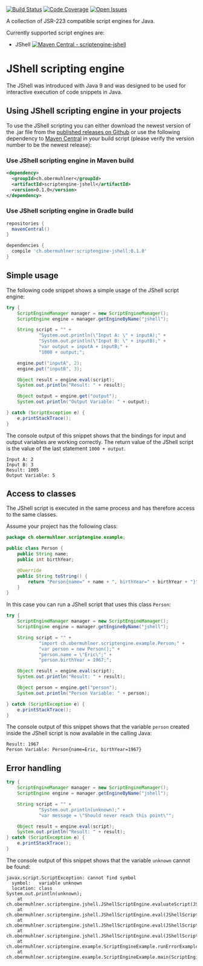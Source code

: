 [![Build Status](https://badgen.net/travis/eobermuhlner/java-scriptengine)](https://travis-ci.org/eobermuhlner/java-scriptengine)
[![Code Coverage](https://badgen.net/codecov/c/github/eobermuhlner/java-scriptengine)](https://codecov.io/gh/eobermuhlner/java-scriptengine)
[![Open Issues](https://badgen.net/github/open-issues/eobermuhlner/java-scriptengine)](https://github.com/eobermuhlner/java-scriptengine/issues)

A collection of JSR-223 compatible script engines for Java.

Currently supported script engines are:
* JShell [![Maven Central - scriptengine-jshell](https://img.shields.io/maven-central/v/ch.obermuhlner/scriptengine-jshell.svg)](https://search.maven.org/artifact/ch.obermuhlner/scriptengine-jshell)


# JShell scripting engine

The JShell was introduced with Java 9 and was designed to be used for interactive execution of code snippets in Java.

## Using JShell scripting engine in your projects 

To use the JShell scripting you can either download the newest version of the .jar file from the
[published releases on Github](https://github.com/eobermuhlner/java-scriptengine/releases/)
or use the following dependency to
[Maven Central](https://search.maven.org/#search%7Cga%7C1%7Cscriptengine-jshell)
in your build script (please verify the version number to be the newest release):

### Use JShell scripting engine in Maven build

```xml
<dependency>
  <groupId>ch.obermuhlner</groupId>
  <artifactId>scriptengine-jshell</artifactId>
  <version>0.1.0</version>
</dependency>
```

### Use JShell scripting engine in Gradle build

```gradle
repositories {
  mavenCentral()
}

dependencies {
  compile 'ch.obermuhlner:scriptengine-jshell:0.1.0'
}
```

## Simple usage

The following code snippet shows a simple usage of the JShell script engine:
```java
try {
    ScriptEngineManager manager = new ScriptEngineManager();
    ScriptEngine engine = manager.getEngineByName("jshell");

    String script = "" +
            "System.out.println(\"Input A: \" + inputA);" +
            "System.out.println(\"Input B: \" + inputB);" +
            "var output = inputA + inputB;" +
            "1000 + output;";

    engine.put("inputA", 2);
    engine.put("inputB", 3);

    Object result = engine.eval(script);
    System.out.println("Result: " + result);

    Object output = engine.get("output");
    System.out.println("Output Variable: " + output);

} catch (ScriptException e) {
    e.printStackTrace();
}
```

The console output of this snippet shows that the bindings for input and output variables are working correctly.
The return value of the JShell script is the value of the last statement `1000 + output`.
```console
Input A: 2
Input B: 3
Result: 1005
Output Variable: 5
```

## Access to classes

The JShell script is executed in the same process 
and has therefore access to the same classes.

Assume your project has the following class:
```java
package ch.obermuhlner.scriptengine.example;

public class Person {
    public String name;
    public int birthYear;

    @Override
    public String toString() {
        return "Person{name=" + name + ", birthYear=" + birthYear + "}";
    }
}
```

In this case you can run a JShell script that uses this class `Person`:
```java
try {
    ScriptEngineManager manager = new ScriptEngineManager();
    ScriptEngine engine = manager.getEngineByName("jshell");

    String script = "" +
            "import ch.obermuhlner.scriptengine.example.Person;" +
            "var person = new Person();" +
            "person.name = \"Eric\";" +
            "person.birthYear = 1967;";

    Object result = engine.eval(script);
    System.out.println("Result: " + result);

    Object person = engine.get("person");
    System.out.println("Person Variable: " + person);

} catch (ScriptException e) {
    e.printStackTrace();
}
```

The console output of this snippet shows that the variable `person` created inside the JShell script is now available in the calling Java:
```console
Result: 1967
Person Variable: Person{name=Eric, birthYear=1967}
```

## Error handling

```java
try {
    ScriptEngineManager manager = new ScriptEngineManager();
    ScriptEngine engine = manager.getEngineByName("jshell");

    String script = "" +
            "System.out.println(unknown);" +
            "var message = \"Should never reach this point\"";

    Object result = engine.eval(script);
    System.out.println("Result: " + result);
} catch (ScriptException e) {
    e.printStackTrace();
}
```

The console output of this snippet shows that the variable `unknown` cannot be found:
```console
javax.script.ScriptException: cannot find symbol
  symbol:   variable unknown
  location: class 
System.out.println(unknown);
	at ch.obermuhlner.scriptengine.jshell.JShellScriptEngine.evaluateScript(JShellScriptEngine.java:216)
	at ch.obermuhlner.scriptengine.jshell.JShellScriptEngine.eval(JShellScriptEngine.java:98)
	at ch.obermuhlner.scriptengine.jshell.JShellScriptEngine.eval(JShellScriptEngine.java:84)
	at ch.obermuhlner.scriptengine.jshell.JShellScriptEngine.eval(JShellScriptEngine.java:74)
	at ch.obermuhlner.scriptengine.example.ScriptEngineExample.runErrorExample(ScriptEngineExample.java:84)
	at ch.obermuhlner.scriptengine.example.ScriptEngineExample.main(ScriptEngineExample.java:14)
```
